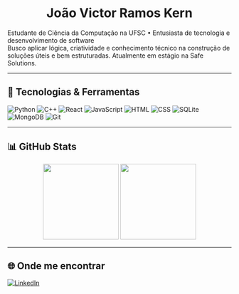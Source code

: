 <h1 align="center">João Victor Ramos Kern</h1>

<p align="left">
  Estudante de Ciência da Computação na UFSC • Entusiasta de tecnologia e desenvolvimento de software <br>
  Busco aplicar lógica, criatividade e conhecimento técnico na construção de soluções úteis e bem estruturadas.
  Atualmente em estágio na Safe Solutions.
</p>

---

## 🧰 Tecnologias & Ferramentas

![Python](https://img.shields.io/badge/Python-3776AB?style=flat&logo=python&logoColor=white)
![C++](https://img.shields.io/badge/C++-00599C?style=flat&logo=c%2B%2B&logoColor=white)
![React](https://img.shields.io/badge/React-20232A?style=flat&logo=react&logoColor=61DAFB)
![JavaScript](https://img.shields.io/badge/JavaScript-F7DF1E?style=flat&logo=javascript&logoColor=black)
![HTML](https://img.shields.io/badge/HTML5-E34F26?style=flat&logo=html5&logoColor=white)
![CSS](https://img.shields.io/badge/CSS3-1572B6?style=flat&logo=css3&logoColor=white)
![SQLite](https://img.shields.io/badge/SQLite-003B57?style=flat&logo=sqlite&logoColor=white)
![MongoDB](https://img.shields.io/badge/MongoDB-4EA94B?style=flat&logo=mongodb&logoColor=white)
![Git](https://img.shields.io/badge/Git-F05032?style=flat&logo=git&logoColor=white)

---

## 📊 GitHub Stats

<div align="center">
  <img height="170em" src="https://github-readme-stats.vercel.app/api?username=joao-kern&show_icons=true&theme=gruvbox&hide_border=true" />
  <img height="170em" src="https://github-readme-stats.vercel.app/api/top-langs/?username=joao-kern&layout=compact&theme=gruvbox&hide_border=true"/>
</div>

---

## 🌐 Onde me encontrar

[![LinkedIn](https://img.shields.io/badge/LinkedIn-0A66C2?style=flat&logo=linkedin&logoColor=white)](https://www.linkedin.com/in/jo%C3%A3o-victor-ramos-kern)
